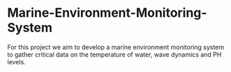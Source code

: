 # Marine-Environment-Monitoring-System
For this project we aim to develop a marine environment monitoring system to gather critical data on the temperature of water, wave dynamics and PH levels.

